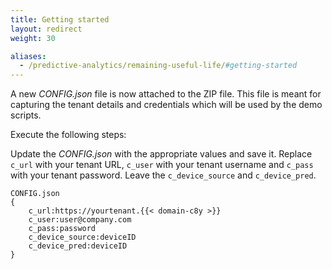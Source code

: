 ```yaml
---
title: Getting started
layout: redirect
weight: 30

aliases:
  - /predictive-analytics/remaining-useful-life/#getting-started
---
```

A new *CONFIG.json* file is now attached to the ZIP file. This file is meant for capturing the tenant details and credentials which will be used by the demo scripts.

Execute the following steps:

Update the *CONFIG.json* with the appropriate values and save it. Replace `c_url` with your tenant URL, `c_user` with your tenant username and `c_pass` with your tenant password. Leave the `c_device_source` and `c_device_pred`.

	CONFIG.json
	{
		c_url:https://yourtenant.{{< domain-c8y >}}
		c_user:user@company.com
		c_pass:password
		c_device_source:deviceID
		c_device_pred:deviceID
	}
